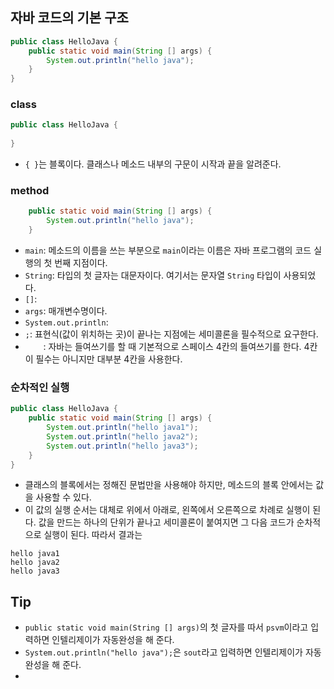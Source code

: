 ## 자바 코드의 기본 구조

```java
public class HelloJava {
    public static void main(String [] args) {
        System.out.println("hello java");
    }
}
```

### class 
```java
public class HelloJava {
    
}
```
- `{ }`는 블록이다. 클래스나 메소드 내부의 구문이 시작과 끝을 알려준다.

### method
```java
    public static void main(String [] args) {
        System.out.println("hello java");
    }
```
- `main`: 메소드의 이름을 쓰는 부분으로 `main`이라는 이름은 자바 프로그램의 코드 실행의 첫 번째 지점이다.
- `String`: 타입의 첫 글자는 대문자이다. 여기서는 문자열 `String` 타입이 사용되었다.
- `[]`:
- `args`: 매개변수명이다. 
- `System.out.println`: 
- `;`: 표현식(값이 위치하는 곳)이 끝나는 지점에는 세미콜론을 필수적으로 요구한다.
- `    `: 자바는 들여쓰기를 할 때 기본적으로 스페이스 4칸의 들여쓰기를 한다. 4칸이 필수는 아니지만 대부분 4칸을 사용한다.

### 순차적인 실행
```java
public class HelloJava {
    public static void main(String [] args) {
        System.out.println("hello java1");
        System.out.println("hello java2");
        System.out.println("hello java3");
    }
}
```
- 클래스의 블록에서는 정해진 문법만을 사용해야 하지만, 메소드의 블록 안에서는 값을 사용할 수 있다.
- 이 값의 실행 순서는 대체로 위에서 아래로, 왼쪽에서 오른쪽으로 차례로 실행이 된다. 값을 만드는 하나의 단위가 끝나고 세미콜론이 붙여지면 그 다음 코드가 순차적으로 실행이 된다.
따라서 결과는 
```
hello java1
hello java2
hello java3
```

## Tip
- `public static void main(String [] args)`의 첫 글자를 따서 `psvm`이라고 입력하면 인텔리제이가 자동완성을 해 준다.
- `System.out.println("hello java");`은 `sout`라고 입력하면 인텔리제이가 자동완성을 해 준다.
- 